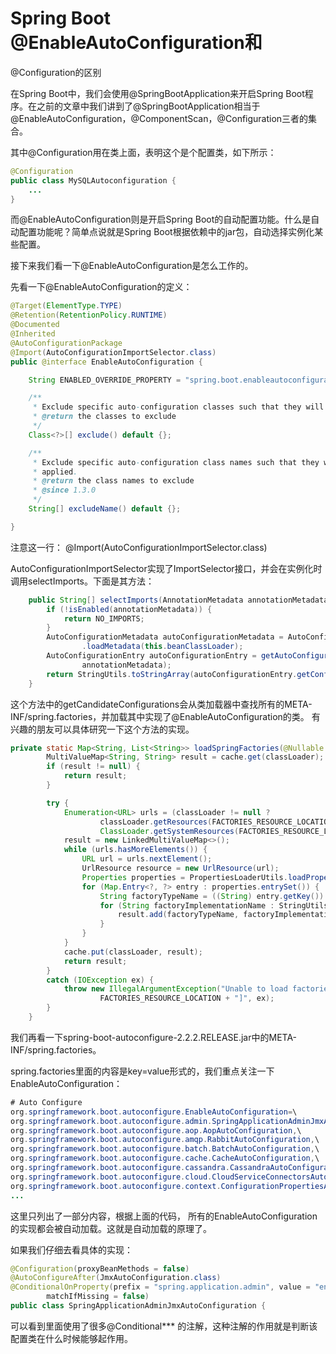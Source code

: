 # Spring Boot @EnableAutoConfiguration和
@Configuration的区别

在Spring Boot中，我们会使用@SpringBootApplication来开启Spring Boot程序。在之前的文章中我们讲到了@SpringBootApplication相当于@EnableAutoConfiguration，@ComponentScan，@Configuration三者的集合。

其中@Configuration用在类上面，表明这个是个配置类，如下所示：

~~~java
@Configuration
public class MySQLAutoconfiguration {
    ...
}
~~~

而@EnableAutoConfiguration则是开启Spring Boot的自动配置功能。什么是自动配置功能呢？简单点说就是Spring Boot根据依赖中的jar包，自动选择实例化某些配置。

接下来我们看一下@EnableAutoConfiguration是怎么工作的。

先看一下@EnableAutoConfiguration的定义：

~~~java
@Target(ElementType.TYPE)
@Retention(RetentionPolicy.RUNTIME)
@Documented
@Inherited
@AutoConfigurationPackage
@Import(AutoConfigurationImportSelector.class)
public @interface EnableAutoConfiguration {

	String ENABLED_OVERRIDE_PROPERTY = "spring.boot.enableautoconfiguration";

	/**
	 * Exclude specific auto-configuration classes such that they will never be applied.
	 * @return the classes to exclude
	 */
	Class<?>[] exclude() default {};

	/**
	 * Exclude specific auto-configuration class names such that they will never be
	 * applied.
	 * @return the class names to exclude
	 * @since 1.3.0
	 */
	String[] excludeName() default {};

}
~~~

注意这一行： @Import(AutoConfigurationImportSelector.class) 

AutoConfigurationImportSelector实现了ImportSelector接口，并会在实例化时调用selectImports。下面是其方法：

~~~java
	public String[] selectImports(AnnotationMetadata annotationMetadata) {
		if (!isEnabled(annotationMetadata)) {
			return NO_IMPORTS;
		}
		AutoConfigurationMetadata autoConfigurationMetadata = AutoConfigurationMetadataLoader
				.loadMetadata(this.beanClassLoader);
		AutoConfigurationEntry autoConfigurationEntry = getAutoConfigurationEntry(autoConfigurationMetadata,
				annotationMetadata);
		return StringUtils.toStringArray(autoConfigurationEntry.getConfigurations());
	}
~~~

这个方法中的getCandidateConfigurations会从类加载器中查找所有的META-INF/spring.factories，并加载其中实现了@EnableAutoConfiguration的类。 有兴趣的朋友可以具体研究一下这个方法的实现。

~~~java
private static Map<String, List<String>> loadSpringFactories(@Nullable ClassLoader classLoader) {
		MultiValueMap<String, String> result = cache.get(classLoader);
		if (result != null) {
			return result;
		}

		try {
			Enumeration<URL> urls = (classLoader != null ?
					classLoader.getResources(FACTORIES_RESOURCE_LOCATION) :
					ClassLoader.getSystemResources(FACTORIES_RESOURCE_LOCATION));
			result = new LinkedMultiValueMap<>();
			while (urls.hasMoreElements()) {
				URL url = urls.nextElement();
				UrlResource resource = new UrlResource(url);
				Properties properties = PropertiesLoaderUtils.loadProperties(resource);
				for (Map.Entry<?, ?> entry : properties.entrySet()) {
					String factoryTypeName = ((String) entry.getKey()).trim();
					for (String factoryImplementationName : StringUtils.commaDelimitedListToStringArray((String) entry.getValue())) {
						result.add(factoryTypeName, factoryImplementationName.trim());
					}
				}
			}
			cache.put(classLoader, result);
			return result;
		}
		catch (IOException ex) {
			throw new IllegalArgumentException("Unable to load factories from location [" +
					FACTORIES_RESOURCE_LOCATION + "]", ex);
		}
	}
~~~



我们再看一下spring-boot-autoconfigure-2.2.2.RELEASE.jar中的META-INF/spring.factories。

spring.factories里面的内容是key=value形式的，我们重点关注一下EnableAutoConfiguration：

~~~java
# Auto Configure
org.springframework.boot.autoconfigure.EnableAutoConfiguration=\
org.springframework.boot.autoconfigure.admin.SpringApplicationAdminJmxAutoConfiguration,\
org.springframework.boot.autoconfigure.aop.AopAutoConfiguration,\
org.springframework.boot.autoconfigure.amqp.RabbitAutoConfiguration,\
org.springframework.boot.autoconfigure.batch.BatchAutoConfiguration,\
org.springframework.boot.autoconfigure.cache.CacheAutoConfiguration,\
org.springframework.boot.autoconfigure.cassandra.CassandraAutoConfiguration,\
org.springframework.boot.autoconfigure.cloud.CloudServiceConnectorsAutoConfiguration,\
org.springframework.boot.autoconfigure.context.ConfigurationPropertiesAutoConfiguration,\
...
~~~

这里只列出了一部分内容，根据上面的代码， 所有的EnableAutoConfiguration的实现都会被自动加载。这就是自动加载的原理了。 

如果我们仔细去看具体的实现：

~~~java
@Configuration(proxyBeanMethods = false)
@AutoConfigureAfter(JmxAutoConfiguration.class)
@ConditionalOnProperty(prefix = "spring.application.admin", value = "enabled", havingValue = "true",
		matchIfMissing = false)
public class SpringApplicationAdminJmxAutoConfiguration {
~~~

可以看到里面使用了很多@Conditional*** 的注解，这种注解的作用就是判断该配置类在什么时候能够起作用。









